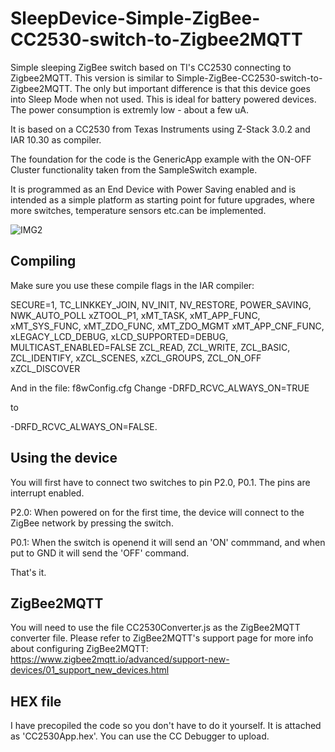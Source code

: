 # SleepDevice-Simple-ZigBee-CC2530-switch-to-Zigbee2MQTT
Simple sleeping ZigBee switch based on TI's CC2530 connecting to Zigbee2MQTT.
This version is similar to Simple-ZigBee-CC2530-switch-to-Zigbee2MQTT. The only but important difference is that this device goes into Sleep Mode when not used. This is ideal for battery powered devices. The power consumption is extremly low - about a few uA. 

It is based on a CC2530 from Texas Instruments using Z-Stack 3.0.2 and IAR 10.30 as compiler.

The foundation for the code is the GenericApp example with the ON-OFF Cluster functionality taken from the SampleSwitch example.

It is programmed as an End Device with Power Saving enabled and is intended as a simple platform as starting point for future upgrades, where more switches, temperature sensors etc.can be implemented.

![IMG2](https://github.com/LemmeDasker/TestZigbee/assets/38005465/5e3acf4f-fb30-45d9-8a93-845ba9567916)

## Compiling
Make sure you use these compile flags in the IAR compiler:

SECURE=1, TC_LINKKEY_JOIN, NV_INIT, NV_RESTORE, POWER_SAVING, NWK_AUTO_POLL
xZTOOL_P1, xMT_TASK, xMT_APP_FUNC, xMT_SYS_FUNC, xMT_ZDO_FUNC, xMT_ZDO_MGMT
xMT_APP_CNF_FUNC, xLEGACY_LCD_DEBUG, xLCD_SUPPORTED=DEBUG, MULTICAST_ENABLED=FALSE
ZCL_READ, ZCL_WRITE, ZCL_BASIC, ZCL_IDENTIFY, xZCL_SCENES, xZCL_GROUPS, ZCL_ON_OFF
xZCL_DISCOVER

And in the file: f8wConfig.cfg
Change -DRFD_RCVC_ALWAYS_ON=TRUE

to

-DRFD_RCVC_ALWAYS_ON=FALSE.


## Using the device
You will first have to connect two switches to pin P2.0, P0.1. The pins are interrupt enabled.

P2.0:
When powered on for the first time, the device will connect to the ZigBee network by pressing the switch.

P0.1:
When the switch is openend it will send an 'ON' commmand, and when put to GND it will send the 'OFF' command.

That's it.

## ZigBee2MQTT
You will need to use the file CC2530Converter.js as the ZigBee2MQTT converter file. Please refer to ZigBee2MQTT's support page for more info about configuring ZigBee2MQTT:
https://www.zigbee2mqtt.io/advanced/support-new-devices/01_support_new_devices.html


## HEX file
I have precopiled the code so you don't have to do it yourself. It is attached as 'CC2530App.hex'. You can use the CC Debugger to upload.
